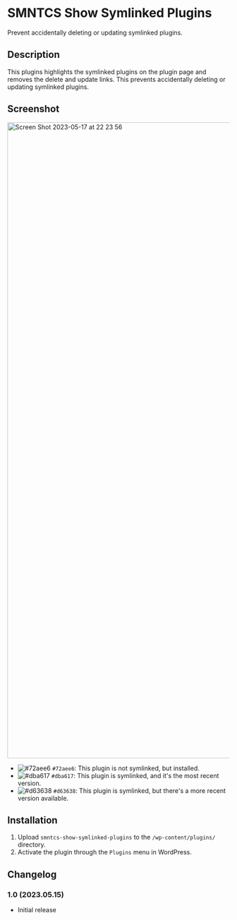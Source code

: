 # SMNTCS Show Symlinked Plugins

Prevent accidentally deleting or updating symlinked plugins.

## Description

This plugins highlights the symlinked plugins on the plugin page and removes the delete and update links. This prevents accidentally deleting or updating symlinked plugins.

## Screenshot

<img width="1441" alt="Screen Shot 2023-05-17 at 22 23 56" src="https://github.com/nielslange/smntcs-show-symlinked-plugins/assets/3323310/c5e7fcbe-e7c9-4e2d-a026-abfb9d24a4f4">

- ![#72aee6](https://placehold.co/15x15/72aee6/72aee6.png) `#72aee6`: This plugin is not symlinked, but installed.
- ![#dba617](https://placehold.co/15x15/dba617/dba617.png) `#dba617`: This plugin is symlinked, and it's the most recent version.
- ![#d63638](https://placehold.co/15x15/d63638/d63638.png) `#d63638`: This plugin is symlinked, but there's a more recent version available.

## Installation

1. Upload `smntcs-show-symlinked-plugins` to the `/wp-content/plugins/` directory.
2. Activate the plugin through the `Plugins` menu in WordPress.

## Changelog

### 1.0 (2023.05.15)

-   Initial release
